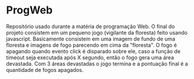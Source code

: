 # ProgWeb

Repositório usado durante a matéria de programação Web. O final do projeto consistem em um pequeno jogo (vigilante da floresta) feito usando javascript. Basicamente consistem em uma imagem de fundo de uma floresta e imagens de fogo parecendo em cima da "floresta". O fogo é apagando quando evento click é disparado sobre ele, caso a função de timeout seja executada após X segundo, então o fogo gera uma área devastada. Com 3 áreas devastadas o jogo termina e a pontuação final é a quantidade de fogos apagados.
